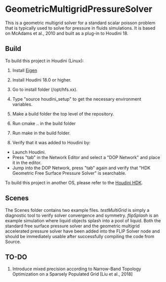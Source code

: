 # GeometricMultigridPressureSolver

This is a geometric multigrid solver for a standard scalar poisson problem that is typically used to solve for pressure in fluids simulations. It is based on McAdams et al., 2010 and built as a plug-in to Houdini 18.

## Build

To build this project in Houdini (Linux):

1. Install [Eigen](http://eigen.tuxfamily.org/)
 
2. Install Houdini 18.0 or higher.

3. Go to install folder (/opt/hfs.xx).

4. Type "source houdini_setup" to get the necessary environment variables.

5. Make a build folder the top level of the repository.

6. Run cmake .. in the build folder

7. Run make in the build folder.

8. Verify that it was added to Houdini by:
  - Launch Houdini.
  - Press "tab" in the Network Editor and select a "DOP Network" and place it in the editor.
  - Jump into the DOP Network, press "tab" again and verify that "HDK Geometric Free Surface Pressure Solver" is searchable.

To build this project in another OS, please refer to the [Houdini HDK](https://www.sidefx.com/docs/hdk/).

## Scenes

The Scenes folder contains two example files. *testMultiGrid* is simply a diagnostic tool to verify solver convergence and symmetry. *flipSplash* is an example simulation where liquid objects splash into a pool of liquid. Both the standard free surface pressure solver and the geometric multigrid accelerated pressure solver have been added into the FLIP Solver node and should be immediately usable after successfully compiling the code from Source.

## TO-DO
1. Introduce mixed precision according to Narrow-Band Topology Optimization on a Sparsely Populated Grid [Liu et al., 2018]
